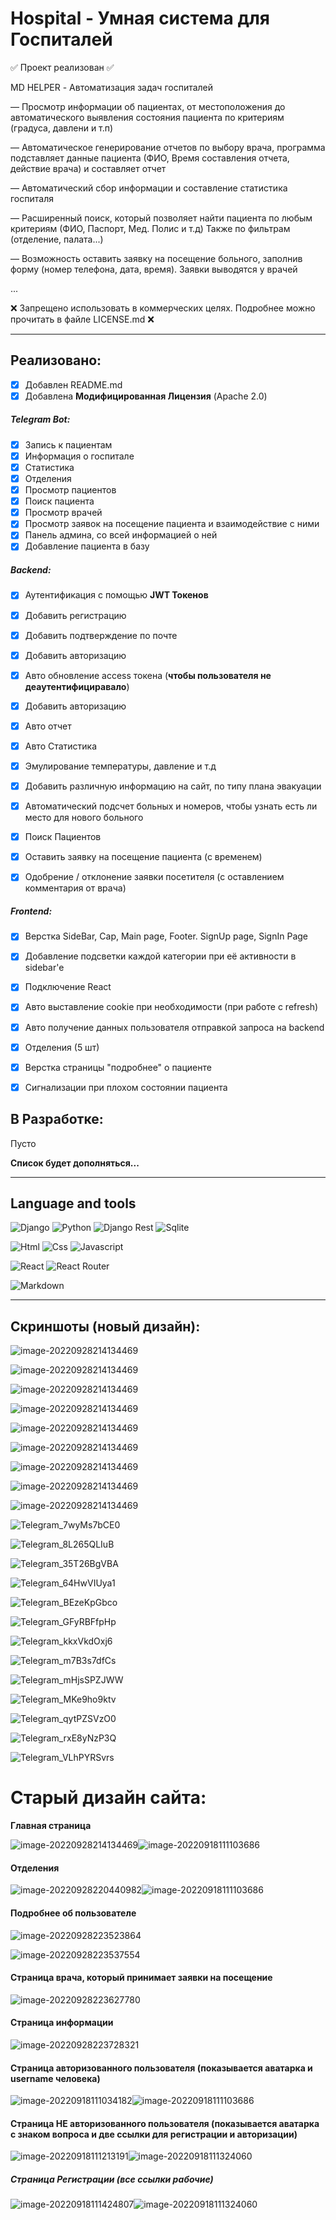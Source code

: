 # Hospital - Умная система для Госпиталей

✅ Проект реализован ✅ 

MD HELPER - Автоматизация задач госпиталей

— Просмотр информации об пациентах, от местоположения до автоматического выявления состояния пациента 
	по критериям (градуса, давлени и т.п)
	
— Автоматическое генерирование отчетов по выбору врача, программа подставляет 
	данные пациента (ФИО, Время составления отчета, действие врача) и составляет отчет

— Автоматический сбор информации и составление статистика госпиталя

— Расширенный поиск, который позволяет найти пациента по любым критериям (ФИО, Паспорт, Мед. Полис и т.д)
	Также по фильтрам (отделение, палата...)
	
— Возможность оставить заявку на посещение больного, заполнив форму (номер телефона, дата, время). Заявки выводятся у врачей

...


❌ Запрещено использовать в коммерческих целях. Подробнее можно прочитать в файле LICENSE.md ❌

------



## Реализовано:

- [x] Добавлен README.md
- [x] Добавлена **Модифицированная Лицензия** (Apache 2.0)

##### Telegram Bot:

- [x] Запись к пациентам
- [x] Информация о госпитале
- [x] Статистика
- [x] Отделения
- [x] Просмотр пациентов
- [x] Поиск пациента
- [x] Просмотр врачей
- [x] Просмотр заявок на посещение пациента и взаимодействие с ними
- [x] Панель админа, со всей информацией о ней
- [x] Добавление пациента в базу

##### Backend:

- [x] Аутентификация с помощью **JWT Токенов**

- [x] Добавить регистрацию

- [x] Добавить подтверждение по почте

- [x] Добавить авторизацию

- [x] Авто обновление access токена (**чтобы пользователя не деаутентифициравало**)

- [x] Добавить авторизацию

- [x] Авто отчет

- [x] Авто Статистика

- [x] Эмулирование температуры, давление и т.д

- [x] Добавить различную информацию на сайт, по типу плана эвакуации

- [x] Автоматический подсчет больных и номеров, чтобы узнать есть ли место для нового больного

- [x] Поиск Пациентов

- [x] Оставить заявку на посещение пациента (с временем)
  
- [x] Одобрение / отклонение заявки посетителя (с оставлением комментария от врача)
  

##### Frontend:

- [x] Верстка SideBar, Cap, Main page, Footer. SignUp page, SignIn Page

- [x] Добавление подсветки каждой категории при её активности в sidebar'e

- [x] Подключение React

- [x] Авто выставление cookie при необходимости (при работе с refresh)

- [x] Авто получение данных пользователя отправкой запроса на backend

- [x] Отделения (5 шт)

- [x] Верстка страницы "подробнее" о пациенте

- [x] Сигнализации при плохом состоянии пациента


## В Разработке:
Пусто


**Список будет дополняться...**

------

## Language and tools
![Django](https://img.shields.io/badge/Django-092E20?style=for-the-badge&logo=django&logoColor=green) ![Python](https://img.shields.io/badge/python-3670A0?style=for-the-badge&logo=python&logoColor=ffdd54)
![Django Rest](https://img.shields.io/badge/django%20rest-ff1709?style=for-the-badge&logo=django&logoColor=white) 
![Sqlite](https://img.shields.io/badge/SQLite-07405E?style=for-the-badge&logo=sqlite&logoColor=white) 

![Html](https://img.shields.io/badge/HTML5-E34F26?style=for-the-badge&logo=html5&logoColor=white) 
![Css](https://img.shields.io/badge/CSS3-1572B6?style=for-the-badge&logo=css3&logoColor=white) 
![Javascript](https://img.shields.io/badge/JavaScript-323330?style=for-the-badge&logo=javascript&logoColor=F7DF1E) 

![React](https://img.shields.io/badge/React-20232A?style=for-the-badge&logo=react&logoColor=61DAFB) 
![React Router](https://img.shields.io/badge/React_Router-CA4245?style=for-the-badge&logo=react-router&logoColor=white) 

![Markdown](https://img.shields.io/badge/Markdown-000000?style=for-the-badge&logo=markdown&logoColor=white) 

------



## Скриншоты (новый дизайн):

![image-20220928214134469](/images/_1.png)

![image-20220928214134469](/images/_2.png)

![image-20220928214134469](/images/_3.png)

![image-20220928214134469](/images/_4.png)

![image-20220928214134469](/images/_5.png)

![image-20220928214134469](/images/_6.png)

![image-20220928214134469](/images/_7.png)

![image-20220928214134469](/images/_8.png)

![image-20220928214134469](/images/_9.png)





![Telegram_7wyMs7bCE0](/images/telegram/Telegram_7wyMs7bCE0.png)

![Telegram_8L265QLIuB](/images/telegram/Telegram_8L265QLIuB.png)

![Telegram_35T26BgVBA](/images/telegram/Telegram_35T26BgVBA.png)

![Telegram_64HwVIUya1](/images/telegram/Telegram_64HwVIUya1.png)

![Telegram_BEzeKpGbco](/images/telegram/Telegram_BEzeKpGbco.png)

![Telegram_GFyRBFfpHp](/images/telegram/Telegram_GFyRBFfpHp.png)

![Telegram_kkxVkdOxj6](/images/telegram/Telegram_kkxVkdOxj6.png)

![Telegram_m7B3s7dfCs](/images/telegram/Telegram_m7B3s7dfCs.png)

![Telegram_mHjsSPZJWW](/images/telegram/Telegram_mHjsSPZJWW.png)

![Telegram_MKe9ho9ktv](/images/telegram/Telegram_MKe9ho9ktv.png)

![Telegram_qytPZSVzO0](/images/telegram/Telegram_qytPZSVzO0.png)

![Telegram_rxE8yNzP3Q](/images/telegram/Telegram_rxE8yNzP3Q.png)

![Telegram_VLhPYRSvrs](/images/telegram/Telegram_VLhPYRSvrs.png)





# Старый дизайн сайта:

**Главная страница**

![image-20220928214134469](/images/image-20220928214134469.png)![image-20220918111103686](/images/2.png)

#### Отделения

![image-20220928220440982](/images/image-20220928220440982.png)![image-20220918111103686](/images/2.png)



#### Подробнее об пользователе

![image-20220928223523864](/images/image-20220928223523864.png)



![image-20220928223537554](/images/image-20220928223537554.png)



#### Страница врача, который принимает заявки на посещение

![image-20220928223627780](/images/image-20220928223627780.png)

#### Страница информации

![image-20220928223728321](/images/image-20220928223728321.png)



#### Страница авторизованного пользователя (показывается аватарка и username человека)

![image-20220918111034182](/images/1.png)![image-20220918111103686](/images/2.png)

#### Страница НЕ авторизованного пользователя (показывается аватарка с знаком вопроса и две ссылки для регистрации и авторизации)

![image-20220918111213191](/images/3.png)![image-20220918111324060](/images/2.png)



##### Страница Регистрации (все ссылки рабочие)

![image-20220918111424807](/images/4.png)![image-20220918111324060](/images/2.png)

